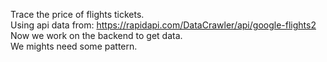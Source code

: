 Trace the price of flights tickets. <br>
Using api data from: https://rapidapi.com/DataCrawler/api/google-flights2 <br>
Now we work on the backend to get data. <br>
We mights need some pattern. <br>
